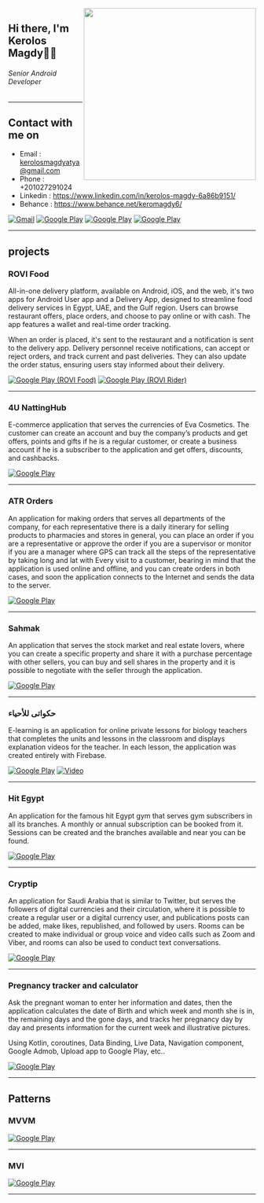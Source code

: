 
<img align="right" width="350" height="350" src="https://i.pinimg.com/originals/e8/f4/53/e8f453469a3ec97ecd354df465d73913.gif">
<h2>Hi there, I'm Kerolos Magdy👋🌹</h2>

<h6><i class="white-italic">Senior Android Developer</i></h6>

---

## Contact with me on

* Email : kerolosmagdyatya@gmail.com
* Phone : +201027291024
* Linkedin : https://www.linkedin.com/in/kerolos-magdy-6a86b9151/
* Behance : https://www.behance.net/keromagdy6/

<p> 
  <a href="https://mail.google.com/mail/u/0/#inbox?compose=GTvVlcSKjRCcHtzsPdgdFFgCpSFdBDfcTPdnCFTNqdzbkCgGCJcsPxLsDmSQTnZLdLgHHCzlKnZss" target="_blank"><img alt="Gmail" src="https://img.shields.io/badge/Gmail-D14836?style=for-the-badge&logo=gmail&logoColor=white" /></a>
  <a href="https://www.linkedin.com/in/kerolos-magdy-6a86b9151/" target="_blank"><img alt="Google Play" src="https://img.shields.io/badge/linkedin-0077b5.svg?style=for-the-badge&logo=linkedin&logoColor=white" /></a> 
  <a href="https://www.behance.net/keromagdy6/" target="_blank"><img alt="Google Play" src="https://img.shields.io/badge/Behance-0054F7?style=for-the-badge&logo=behance&logoColor=white" /></a>
  <a href="https://wa.me/qr/ATWB4H4GRYRGH1" target="_blank"><img alt="Google Play" src="https://img.shields.io/badge/WhatsApp-25D366?style=for-the-badge&logo=whatsapp&logoColor=white" /></a>
  <p>

---

<h2> projects </h2>

### ROVI Food

All-in-one delivery platform, available on Android, iOS, and the web, it's two apps for Android User app and a Delivery App, designed to streamline food delivery services in Egypt, UAE, and the Gulf region. Users can browse restaurant offers, place orders, and choose to pay online or with cash. The app features a wallet and real-time order tracking.

When an order is placed, it's sent to the restaurant and a notification is sent to the delivery app. Delivery personnel receive notifications, can accept or reject orders, and track current and past deliveries. They can also update the order status, ensuring users stay informed about their delivery.


<p>
  <a href="https://play.google.com/store/apps/details?id=com.shutdownSolution.rovi" target="_blank"><img alt="Google Play (ROVI Food)" src="https://img.shields.io/badge/Google_Play-414141?style=for-the-badge&logo=google-play&logoColor=white" /></a>  
  <a href="https://play.google.com/store/apps/details?id=com.shutdownSolution.roviDelivery" target="_blank"><img alt="Google Play (ROVI Rider)" src="https://img.shields.io/badge/Google_Play-414141?style=for-the-badge&logo=google-play&logoColor=white" /></a> 

<p>



---

### 4U NattingHub

E-commerce application that serves the currencies of Eva Cosmetics. The customer can create an account and buy the company’s products and get offers, points and gifts if he is a regular customer, or create a business account if he is a subscriber to the application and get offers, discounts, and cashbacks.

<p>
  <a href="https://play.google.com/store/apps/details?id=com.akhnaton.nettinghub4u" target="_blank"><img alt="Google Play" src="https://img.shields.io/badge/Google_Play-414141?style=for-the-badge&logo=google-play&logoColor=white" /></a> 
<p>


---


### ATR Orders

An application for making orders that serves all departments of the company, for each representative there is a daily itinerary for selling products to pharmacies and stores in general, you can place an order if you are a representative or approve the order if you are a supervisor or monitor if you are a manager where GPS can track all the steps of the representative by taking long and lat with Every visit to a customer, bearing in mind that the application is used online and offline, and you can create orders in both cases, and soon the application connects to the Internet and sends the data to the server.

<p>
  <a href="https://play.google.com/store/apps/details?id=com.akhnaton.foodvisits" target="_blank"><img alt="Google Play" src="https://img.shields.io/badge/Google_Play-414141?style=for-the-badge&logo=google-play&logoColor=white" /></a> 
<p>


---


### Sahmak

An application that serves the stock market and real estate lovers, where you can create a specific property and share it with a purchase percentage with other sellers, you can buy and sell shares in the property and it is possible to negotiate with the seller through the application.

<p>
  <a href="https://drive.google.com/file/d/1lXBUFirxViKwgGSJRbhV1hJ5i04teI-y/view?usp=drive_link" target="_blank"><img alt="Google Play" src="https://img.shields.io/badge/Google%20Drive-4285F4.svg?style=for-the-badge&logo=Google-Drive&logoColor=white" /></a> 
<p>

---

### حكواتى للأحياء

E-learning is an application for online private lessons for biology teachers that completes the units and lessons in the classroom and displays explanation videos for the teacher. In each lesson, the application was created entirely with Firebase.


<p>
  <a href="https://play.google.com/store/apps/details?id=com.kerolosatya.e_learning" target="_blank"><img alt="Google Play" src="https://img.shields.io/badge/Google_Play-414141?style=for-the-badge&logo=google-play&logoColor=white" /></a>  <a href="https://drive.google.com/file/d/1V_CM8I6OR2EUCarTlw8o-HOtEg9sdYwX/view?usp=sharing" target="_blank"><img alt="Video" src="https://img.shields.io/badge/Google%20Drive-4285F4.svg?style=for-the-badge&logo=Google-Drive&logoColor=white" /></a> 
<p>


---

### Hit Egypt

An application for the famous hit Egypt gym that serves gym subscribers in all its branches. A monthly or annual subscription can be booked from it. Sessions can be created and the branches available and near you can be found.

<p>
  <a href="https://drive.google.com/file/d/1GGDHowoKo7Uvv0PHDWzCc_qWMthgHfzY/view?usp=drive_link" target="_blank"><img alt="Google Play" src="https://img.shields.io/badge/Google%20Drive-4285F4.svg?style=for-the-badge&logo=Google-Drive&logoColor=white" /></a> 
<p>

---

### Cryptip

An application for Saudi Arabia that is similar to Twitter, but serves the followers of digital currencies and their circulation, where it is possible to create a regular user or a digital currency user, and publications posts can be added, make likes, republished, and followed by users. Rooms can be created to make individual or group voice and video calls such as Zoom and Viber, and rooms can also be used to conduct text conversations.


<p>
  <a href="https://drive.google.com/file/d/1ewIbllsnIqPSMnN9FA1IqPL7bP70U0Lw/view?usp=drive_link" target="_blank"><img alt="Google Play" src="https://img.shields.io/badge/Google%20Drive-4285F4.svg?style=for-the-badge&logo=Google-Drive&logoColor=white" /></a> 
<p>


---

### Pregnancy tracker and calculator

Ask the pregnant woman to enter her information and dates, then the application calculates the date of Birth and which week and month she is in, the remaining days and the gone days, and tracks her pregnancy day by day and presents information for the current week and illustrative pictures.

Using Kotlin, coroutines, Data Binding, Live Data, Navigation component, Google Admob, Upload app to Google Play, etc..


<p>
  <a href="https://play.google.com/store/apps/details?id=com.kerolosmagdy.pregnancycalculator&hl=ar&gl=US" target="_blank"><img alt="Google Play" src="https://img.shields.io/badge/Google_Play-414141?style=for-the-badge&logo=google-play&logoColor=white" /></a> 
<p>


-----

<h2> Patterns </h2>

### MVVM


<p>
  <a href="https://github.com/keromagdyy/mvvm_pattern" target="_blank"><img alt="Google Play" src="https://img.shields.io/badge/github-%23121011.svg?style=for-the-badge&logo=github&logoColor=white" /></a> 
<p>


---


### MVI


<p>
  <a href="https://github.com/keromagdyy/mvi_pattern" target="_blank"><img alt="Google Play" src="https://img.shields.io/badge/github-%23121011.svg?style=for-the-badge&logo=github&logoColor=white" /></a> 
<p>


---




